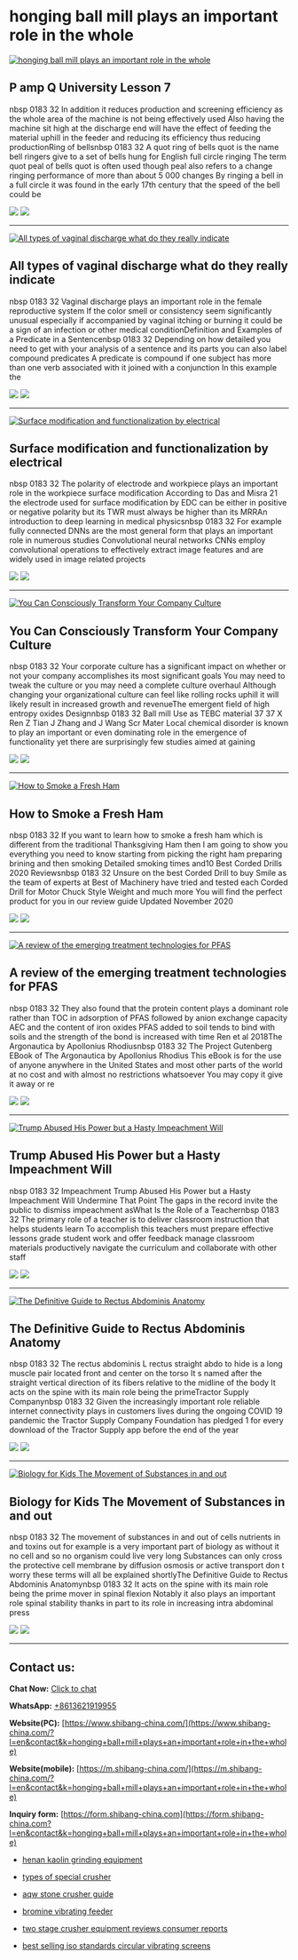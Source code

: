 # honging ball mill plays an important role in the whole

<a href="https://swt.shibang-china.com/?l=en&img&k=honging+ball+mill+plays+an+important+role+in+the+whole" target="_blank">![honging ball mill plays an important role in the whole](http://static.shibang-china.com/all-800x300/1516.jpg)</a>

## P amp Q University Lesson 7
nbsp 0183 32 In addition it reduces production and screening efficiency as the whole area of the machine is not being effectively used Also having the machine sit high at the discharge end will have the effect of feeding the material uphill in the feeder and reducing its efficiency thus reducing productionRing of bellsnbsp 0183 32 A quot ring of bells quot is the name bell ringers give to a set of bells hung for English full circle ringing The term quot peal of bells quot is often used though peal also refers to a change ringing performance of more than about 5 000 changes By ringing a bell in a full circle it was found in the early 17th century that the speed of the bell could be


<a href="https://whatsapp.shibangsoft.com/WhatsApp.php" target="_blank" title="WhatsApp">![](http://static.shibang-china.com/icon/whatsapp.png)</a> <a href="https://swt.shibang-china.com/?l=en&icon&k=honging+ball+mill+plays+an+important+role+in+the+whole" target="_blank">![](http://static.shibang-china.com/icon/chat-en.png)</a>

---

<a href="https://swt.shibang-china.com/?l=en&img&k=honging+ball+mill+plays+an+important+role+in+the+whole" target="_blank">![All types of vaginal discharge what do they really indicate](http://static.shibang-china.com/all-800x300/1172.jpg)</a>

## All types of vaginal discharge what do they really indicate
nbsp 0183 32 Vaginal discharge plays an important role in the female reproductive system If the color smell or consistency seem significantly unusual especially if accompanied by vaginal itching or burning it could be a sign of an infection or other medical conditionDefinition and Examples of a Predicate in a Sentencenbsp 0183 32 Depending on how detailed you need to get with your analysis of a sentence and its parts you can also label compound predicates A predicate is compound if one subject has more than one verb associated with it joined with a conjunction In this example the


<a href="https://whatsapp.shibangsoft.com/WhatsApp.php" target="_blank" title="WhatsApp">![](http://static.shibang-china.com/icon/whatsapp.png)</a> <a href="https://swt.shibang-china.com/?l=en&icon&k=honging+ball+mill+plays+an+important+role+in+the+whole" target="_blank">![](http://static.shibang-china.com/icon/chat-en.png)</a>

---

<a href="https://swt.shibang-china.com/?l=en&img&k=honging+ball+mill+plays+an+important+role+in+the+whole" target="_blank">![Surface modification and functionalization by electrical](http://static.shibang-china.com/all-800x300/761.jpg)</a>

## Surface modification and functionalization by electrical
nbsp 0183 32 The polarity of electrode and workpiece plays an important role in the workpiece surface modification According to Das and Misra 21 the electrode used for surface modification by EDC can be either in positive or negative polarity but its TWR must always be higher than its MRRAn introduction to deep learning in medical physicsnbsp 0183 32 For example fully connected DNNs are the most general form that plays an important role in numerous studies Convolutional neural networks CNNs employ convolutional operations to effectively extract image features and are widely used in image related projects


<a href="https://whatsapp.shibangsoft.com/WhatsApp.php" target="_blank" title="WhatsApp">![](http://static.shibang-china.com/icon/whatsapp.png)</a> <a href="https://swt.shibang-china.com/?l=en&icon&k=honging+ball+mill+plays+an+important+role+in+the+whole" target="_blank">![](http://static.shibang-china.com/icon/chat-en.png)</a>

---

<a href="https://swt.shibang-china.com/?l=en&img&k=honging+ball+mill+plays+an+important+role+in+the+whole" target="_blank">![You Can Consciously Transform Your Company Culture](http://static.shibang-china.com/all-800x300/1002.jpg)</a>

## You Can Consciously Transform Your Company Culture
nbsp 0183 32 Your corporate culture has a significant impact on whether or not your company accomplishes its most significant goals You may need to tweak the culture or you may need a complete culture overhaul Although changing your organizational culture can feel like rolling rocks uphill it will likely result in increased growth and revenueThe emergent field of high entropy oxides Designnbsp 0183 32 Ball mill Use as TEBC material 37 37 X Ren Z Tian J Zhang and J Wang Scr Mater Local chemical disorder is known to play an important or even dominating role in the emergence of functionality yet there are surprisingly few studies aimed at gaining


<a href="https://whatsapp.shibangsoft.com/WhatsApp.php" target="_blank" title="WhatsApp">![](http://static.shibang-china.com/icon/whatsapp.png)</a> <a href="https://swt.shibang-china.com/?l=en&icon&k=honging+ball+mill+plays+an+important+role+in+the+whole" target="_blank">![](http://static.shibang-china.com/icon/chat-en.png)</a>

---

<a href="https://swt.shibang-china.com/?l=en&img&k=honging+ball+mill+plays+an+important+role+in+the+whole" target="_blank">![How to Smoke a Fresh Ham](http://static.shibang-china.com/all-800x300/278.jpg)</a>

## How to Smoke a Fresh Ham
nbsp 0183 32 If you want to learn how to smoke a fresh ham which is different from the traditional Thanksgiving Ham then I am going to show you everything you need to know starting from picking the right ham preparing brining and then smoking Detailed smoking times and10 Best Corded Drills 2020 Reviewsnbsp 0183 32 Unsure on the best Corded Drill to buy Smile as the team of experts at Best of Machinery have tried and tested each Corded Drill for Motor Chuck Style Weight and much more You will find the perfect product for you in our review guide Updated November 2020


<a href="https://whatsapp.shibangsoft.com/WhatsApp.php" target="_blank" title="WhatsApp">![](http://static.shibang-china.com/icon/whatsapp.png)</a> <a href="https://swt.shibang-china.com/?l=en&icon&k=honging+ball+mill+plays+an+important+role+in+the+whole" target="_blank">![](http://static.shibang-china.com/icon/chat-en.png)</a>

---

<a href="https://swt.shibang-china.com/?l=en&img&k=honging+ball+mill+plays+an+important+role+in+the+whole" target="_blank">![A review of the emerging treatment technologies for PFAS](http://static.shibang-china.com/all-800x300/1026.jpg)</a>

## A review of the emerging treatment technologies for PFAS
nbsp 0183 32 They also found that the protein content plays a dominant role rather than TOC in adsorption of PFAS followed by anion exchange capacity AEC and the content of iron oxides PFAS added to soil tends to bind with soils and the strength of the bond is increased with time Ren et al 2018The Argonautica by Apollonius Rhodiusnbsp 0183 32 The Project Gutenberg EBook of The Argonautica by Apollonius Rhodius This eBook is for the use of anyone anywhere in the United States and most other parts of the world at no cost and with almost no restrictions whatsoever You may copy it give it away or re


<a href="https://whatsapp.shibangsoft.com/WhatsApp.php" target="_blank" title="WhatsApp">![](http://static.shibang-china.com/icon/whatsapp.png)</a> <a href="https://swt.shibang-china.com/?l=en&icon&k=honging+ball+mill+plays+an+important+role+in+the+whole" target="_blank">![](http://static.shibang-china.com/icon/chat-en.png)</a>

---

<a href="https://swt.shibang-china.com/?l=en&img&k=honging+ball+mill+plays+an+important+role+in+the+whole" target="_blank">![Trump Abused His Power but a Hasty Impeachment Will](http://static.shibang-china.com/all-800x300/458.jpg)</a>

## Trump Abused His Power but a Hasty Impeachment Will
nbsp 0183 32 Impeachment Trump Abused His Power but a Hasty Impeachment Will Undermine That Point The gaps in the record invite the public to dismiss impeachment asWhat Is the Role of a Teachernbsp 0183 32 The primary role of a teacher is to deliver classroom instruction that helps students learn To accomplish this teachers must prepare effective lessons grade student work and offer feedback manage classroom materials productively navigate the curriculum and collaborate with other staff


<a href="https://whatsapp.shibangsoft.com/WhatsApp.php" target="_blank" title="WhatsApp">![](http://static.shibang-china.com/icon/whatsapp.png)</a> <a href="https://swt.shibang-china.com/?l=en&icon&k=honging+ball+mill+plays+an+important+role+in+the+whole" target="_blank">![](http://static.shibang-china.com/icon/chat-en.png)</a>

---

<a href="https://swt.shibang-china.com/?l=en&img&k=honging+ball+mill+plays+an+important+role+in+the+whole" target="_blank">![The Definitive Guide to Rectus Abdominis Anatomy](http://static.shibang-china.com/all-800x300/1363.jpg)</a>

## The Definitive Guide to Rectus Abdominis Anatomy
nbsp 0183 32 The rectus abdominis L rectus straight abdo to hide is a long muscle pair located front and center on the torso It s named after the straight vertical direction of its fibers relative to the midline of the body It acts on the spine with its main role being the primeTractor Supply Companynbsp 0183 32 Given the increasingly important role reliable internet connectivity plays in customers lives during the ongoing COVID 19 pandemic the Tractor Supply Company Foundation has pledged 1 for every download of the Tractor Supply app before the end of the year


<a href="https://whatsapp.shibangsoft.com/WhatsApp.php" target="_blank" title="WhatsApp">![](http://static.shibang-china.com/icon/whatsapp.png)</a> <a href="https://swt.shibang-china.com/?l=en&icon&k=honging+ball+mill+plays+an+important+role+in+the+whole" target="_blank">![](http://static.shibang-china.com/icon/chat-en.png)</a>

---

<a href="https://swt.shibang-china.com/?l=en&img&k=honging+ball+mill+plays+an+important+role+in+the+whole" target="_blank">![Biology for Kids The Movement of Substances in and out](http://static.shibang-china.com/all-800x300/894.jpg)</a>

## Biology for Kids The Movement of Substances in and out
nbsp 0183 32 The movement of substances in and out of cells nutrients in and toxins out for example is a very important part of biology as without it no cell and so no organism could live very long Substances can only cross the protective cell membrane by diffusion osmosis or active transport don t worry these terms will all be explained shortlyThe Definitive Guide to Rectus Abdominis Anatomynbsp 0183 32 It acts on the spine with its main role being the prime mover in spinal flexion Notably it also plays an important role spinal stability thanks in part to its role in increasing intra abdominal press


<a href="https://whatsapp.shibangsoft.com/WhatsApp.php" target="_blank" title="WhatsApp">![](http://static.shibang-china.com/icon/whatsapp.png)</a> <a href="https://swt.shibang-china.com/?l=en&icon&k=honging+ball+mill+plays+an+important+role+in+the+whole" target="_blank">![](http://static.shibang-china.com/icon/chat-en.png)</a>

---
## Contact us:

**Chat Now:** [Click to chat](https://swt.shibang-china.com?l=en&contact&k=honging+ball+mill+plays+an+important+role+in+the+whole)

**WhatsApp:**  [+8613621919955](https://whatsapp.shibangsoft.com/WhatsApp.php)

**Website(PC):** [https://www.shibang-china.com/](https://www.shibang-china.com/?l=en&contact&k=honging+ball+mill+plays+an+important+role+in+the+whole)

**Website(mobile):** [https://m.shibang-china.com/](https://m.shibang-china.com/?l=en&contact&k=honging+ball+mill+plays+an+important+role+in+the+whole)

**Inquiry form:** [https://form.shibang-china.com](https://form.shibang-china.com?l=en&contact&k=honging+ball+mill+plays+an+important+role+in+the+whole)

* [henan kaolin grinding equipment](../163/henan%20kaolin%20grinding%20equipment.md)

* [types of special crusher](../169/types%20of%20special%20crusher.md)

* [aqw stone crusher guide](../168/aqw%20stone%20crusher%20guide.md)

* [bromine vibrating feeder](../162/bromine%20vibrating%20feeder.md)

* [two stage crusher equipment reviews consumer reports](../168/two%20stage%20crusher%20equipment%20reviews%20consumer%20reports.md)

* [best selling iso standards circular vibrating screens](../164/best%20selling%20iso%20standards%20circular%20vibrating%20screens.md)